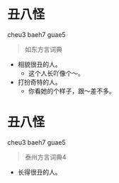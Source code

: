 # 丑八怪
cheu3 baeh7 guae5
> 如东方言词典
- 相貌很丑的人。
  - 这个人长吖像个～。
- 打扮奇特的人。
  - 你看她的个样子，跟～差不多。

# 丑八怪
cheu3 baeh7 guae5
> 泰州方言词典4
- 长得很丑的人。
